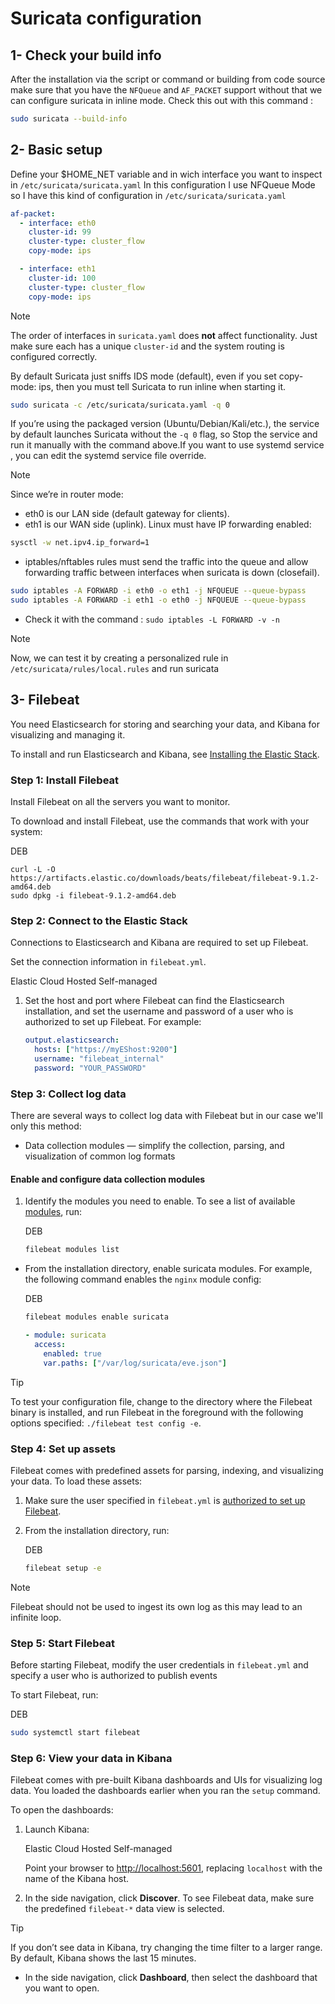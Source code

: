 # Suricata configuration

## 1- Check your build info

After the installation via the script or command or building from code source make sure that you have the `NFQueue` and `AF_PACKET` support without that we can configure suricata in inline mode.
Check this out with this command :
```bash
sudo suricata --build-info
```

## 2- Basic setup 
Define your $HOME_NET variable and in wich interface you want to inspect in `/etc/suricata/suricata.yaml`
In this configuration I use NFQueue Mode so I have this kind of configuration in `/etc/suricata/suricata.yaml` 
```yaml
af-packet:
  - interface: eth0
    cluster-id: 99
    cluster-type: cluster_flow
    copy-mode: ips

  - interface: eth1
    cluster-id: 100
    cluster-type: cluster_flow
    copy-mode: ips

```
>[!note]
>The order of interfaces in `suricata.yaml` does **not** affect functionality. Just make sure each has a unique `cluster-id` and the system routing is configured correctly.

By default Suricata just sniffs IDS mode (default), even if you set copy-mode: ips, then you must tell Suricata to run inline when starting it.

```bash
sudo suricata -c /etc/suricata/suricata.yaml -q 0
```
If you’re using the packaged version (Ubuntu/Debian/Kali/etc.), the service by default launches Suricata without the `-q 0` flag, so Stop the service and run it manually with the command above.If you want to use systemd service , you can edit the systemd service file override.


>[!note]
>Since we’re in router mode:
> - eth0 is our LAN side (default gateway for clients).
> - eth1 is our WAN side (uplink).
>Linux must have IP forwarding enabled:
>```bash
>sysctl -w net.ipv4.ip_forward=1
>```
> - iptables/nftables rules must send the traffic into the queue and allow forwarding traffic between interfaces when suricata is down (closefail).
> ```bash
>sudo iptables -A FORWARD -i eth0 -o eth1 -j NFQUEUE --queue-bypass
>sudo iptables -A FORWARD -i eth1 -o eth0 -j NFQUEUE --queue-bypass
>
>```
> - Check it with the command : `sudo iptables -L FORWARD -v -n`

>[!note]
>Now, we can test it by creating a personalized rule in `/etc/suricata/rules/local.rules` and run suricata


## 3- Filebeat
You need Elasticsearch for storing and searching your data, and Kibana for visualizing and managing it.

To install and run Elasticsearch and Kibana, see [Installing the Elastic Stack](https://www.elastic.co/docs/deploy-manage/deploy/self-managed/installing-elasticsearch).

### Step 1: Install Filebeat

Install Filebeat on all the servers you want to monitor.

To download and install Filebeat, use the commands that work with your system:

 DEB

```shell
curl -L -O https://artifacts.elastic.co/downloads/beats/filebeat/filebeat-9.1.2-amd64.deb
sudo dpkg -i filebeat-9.1.2-amd64.deb
```

### Step 2: Connect to the Elastic Stack

Connections to Elasticsearch and Kibana are required to set up Filebeat.

Set the connection information in `filebeat.yml`.

 Elastic Cloud Hosted  Self-managed

1. Set the host and port where Filebeat can find the Elasticsearch installation, and set the username and password of a user who is authorized to set up Filebeat. For example:
    
    ```yaml
    output.elasticsearch:
      hosts: ["https://myEShost:9200"]
      username: "filebeat_internal"
      password: "YOUR_PASSWORD"
    ```


### Step 3: Collect log data

There are several ways to collect log data with Filebeat but in our case we'll only this method:

- Data collection modules — simplify the collection, parsing, and visualization of common log formats

#### Enable and configure data collection modules

1. Identify the modules you need to enable. To see a list of available [modules](https://www.elastic.co/docs/reference/beats/filebeat/filebeat-modules), run:
    
     DEB
    
    ```sh
    filebeat modules list
    ```

- From the installation directory, enable suricata modules. For example, the following command enables the `nginx` module config:
    
     DEB
    
    ```sh
    filebeat modules enable suricata
    ```
   
    ```yaml
    - module: suricata
      access:
        enabled: true
        var.paths: ["/var/log/suricata/eve.json"]
    ```
    



>[!Tip]
>To test your configuration file, change to the directory where the Filebeat binary is installed, and run Filebeat in the foreground with the following options specified: `./filebeat test config -e`. 

### Step 4: Set up assets

Filebeat comes with predefined assets for parsing, indexing, and visualizing your data. To load these assets:

1. Make sure the user specified in `filebeat.yml` is [authorized to set up Filebeat](https://www.elastic.co/docs/reference/beats/filebeat/privileges-to-setup-beats).
    
2. From the installation directory, run:
    
     DEB
    
    ```sh
    filebeat setup -e
    ```
    


>[!Note]
>Filebeat should not be used to ingest its own log as this may lead to an infinite loop.

### Step 5: Start Filebeat

Before starting Filebeat, modify the user credentials in `filebeat.yml` and specify a user who is authorized to publish events

To start Filebeat, run:

 DEB

```sh
sudo systemctl start filebeat
```

### Step 6: View your data in Kibana

Filebeat comes with pre-built Kibana dashboards and UIs for visualizing log data. You loaded the dashboards earlier when you ran the `setup` command.

To open the dashboards:

1. Launch Kibana:
    
     Elastic Cloud Hosted  Self-managed
    
    Point your browser to [http://localhost:5601](http://localhost:5601), replacing `localhost` with the name of the Kibana host.
    
2. In the side navigation, click **Discover**. To see Filebeat data, make sure the predefined `filebeat-*` data view is selected.
    

 >[!Tip]
 >If you don’t see data in Kibana, try changing the time filter to a larger range. By default, Kibana shows the last 15 minutes.
> - In the side navigation, click **Dashboard**, then select the dashboard that you want to open.
 
